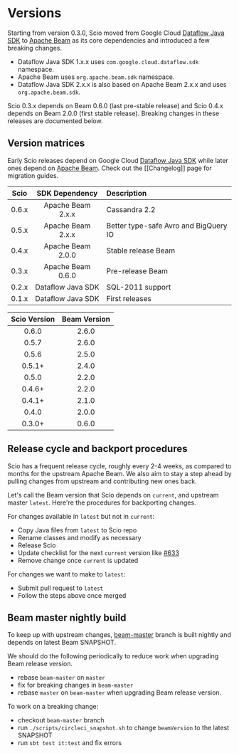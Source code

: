 # Versions

Starting from version 0.3.0, Scio moved from Google Cloud [Dataflow Java SDK](https://github.com/GoogleCloudPlatform/DataflowJavaSDK) to [Apache Beam](https://beam.apache.org/) as its core dependencies and introduced a few breaking changes.

- Dataflow Java SDK 1.x.x uses `com.google.cloud.dataflow.sdk` namespace.
- Apache Beam uses `org.apache.beam.sdk` namespace.
- Dataflow Java SDK 2.x.x is also based on Apache Beam 2.x.x and uses `org.apache.beam.sdk`.

Scio 0.3.x depends on Beam 0.6.0 (last pre-stable release) and Scio 0.4.x depends on Beam 2.0.0 (first stable release). Breaking changes in these releases are documented below.

## Version matrices

Early Scio releases depend on Google Cloud [Dataflow Java SDK](https://github.com/GoogleCloudPlatform/DataflowJavaSDK) while later ones depend on [Apache Beam](https://github.com/apache/beam). Check out the [[Changelog]] page for migration guides.

| **Scio** | **SDK Dependency** | **Description**     |
|:--------:|:------------------:|:--------------------|
| 0.6.x    | Apache Beam 2.x.x  | Cassandra 2.2       |
| 0.5.x    | Apache Beam 2.x.x  | Better type-safe Avro and BigQuery IO |
| 0.4.x    | Apache Beam 2.0.0  | Stable release Beam |
| 0.3.x    | Apache Beam 0.6.0  | Pre-release Beam    |
| 0.2.x    | Dataflow Java SDK  | SQL-2011 support    |
| 0.1.x    | Dataflow Java SDK  | First releases      |

| **Scio Version** | **Beam Version** |
|:----------------:|:----------------:|
| 0.6.0            | 2.6.0            |
| 0.5.7            | 2.6.0            |
| 0.5.6            | 2.5.0            |
| 0.5.1+           | 2.4.0            |
| 0.5.0            | 2.2.0            |
| 0.4.6+           | 2.2.0            |
| 0.4.1+           | 2.1.0            |
| 0.4.0            | 2.0.0            |
| 0.3.0+           | 0.6.0            |

## Release cycle and backport procedures

Scio has a frequent release cycle, roughly every 2-4 weeks, as compared to months for the upstream Apache Beam. We also aim to stay a step ahead by pulling changes from upstream and contributing new ones back.

Let's call the Beam version that Scio depends on `current`, and upstream master `latest`. Here're the procedures for backporting changes.

For changes available in `latest` but not in `current`:
- Copy Java files from `latest` to Scio repo
- Rename classes and modify as necessary
- Release Scio
- Update checklist for the next `current` version like [#633](https://github.com/spotify/scio/issues/633)
- Remove change once `current` is updated

For changes we want to make to `latest`:
- Submit pull request to `latest`
- Follow the steps above once merged

## Beam master nightly build

To keep up with upstream changes, [beam-master](https://github.com/spotify/scio/tree/beam-master) branch is built nightly and depends on latest Beam SNAPSHOT.

We should do the following periodically to reduce work when upgrading Beam release version.
- rebase `beam-master` on `master`
- fix for breaking changes in `beam-master`
- rebase `master` on `beam-master` when upgrading Beam release version.

To work on a breaking change:
- checkout `beam-master` branch
- run `./scripts/circleci_snapshot.sh` to change `beamVersion` to the latest SNAPSHOT
- run `sbt test it:test` and fix errors
